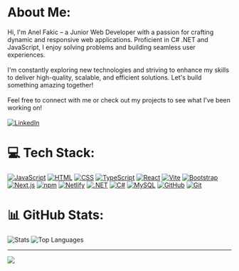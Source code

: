 # About Me:
Hi, I'm Anel Fakic – a Junior Web Developer with a passion for crafting dynamic and responsive web applications. Proficient in C# .NET and JavaScript, I enjoy solving problems and building seamless user experiences.<br><br>I'm constantly exploring new technologies and striving to enhance my skills to deliver high-quality, scalable, and efficient solutions. Let's build something amazing together! <br><br>Feel free to connect with me or check out my projects to see what I’ve been working on! <br/> <br/>
[![LinkedIn](https://img.shields.io/badge/LinkedIn-%230077B5.svg?logo=linkedin&logoColor=white)](https://www.linkedin.com/in/anel-fakic/) 

# 💻 Tech Stack:
[![JavaScript](https://img.shields.io/badge/JavaScript-F7DF1E?logo=javascript&logoColor=000)](#) [![HTML](https://img.shields.io/badge/HTML-%23E34F26.svg?logo=html5&logoColor=white)](#) [![CSS](https://img.shields.io/badge/CSS-1572B6?logo=css3&logoColor=fff)](#) [![TypeScript](https://img.shields.io/badge/TypeScript-3178C6?logo=typescript&logoColor=fff)](#) [![React](https://img.shields.io/badge/React-%2320232a.svg?logo=react&logoColor=%2361DAFB)](#) [![Vite](https://img.shields.io/badge/Vite-646CFF?logo=vite&logoColor=fff)](#) [![Bootstrap](https://img.shields.io/badge/Bootstrap-7952B3?logo=bootstrap&logoColor=fff)](#) [![Next.js](https://img.shields.io/badge/Next.js-black?logo=next.js&logoColor=white)](#) [![npm](https://img.shields.io/badge/npm-CB3837?logo=npm&logoColor=fff)](#) [![Netlify](https://img.shields.io/badge/Netlify-%23000000.svg?logo=netlify&logoColor=#00C7B7)](#) [![.NET](https://img.shields.io/badge/.NET-512BD4?logo=dotnet&logoColor=fff)](#) 
[![C#](https://custom-icon-badges.demolab.com/badge/C%23-%23239120.svg?logo=cshrp&logoColor=white)](#) [![MySQL](https://img.shields.io/badge/MySQL-4479A1?logo=mysql&logoColor=fff)](#) [![GitHub](https://img.shields.io/badge/GitHub-%23121011.svg?logo=github&logoColor=white)](#) [![Git](https://img.shields.io/badge/Git-F05032?logo=git&logoColor=fff)](#)

# 📊 GitHub Stats:
![Stats](https://github-readme-stats.vercel.app/api?username=AnelFakic&theme=tokyonight&show_icons=true&hide_border=false&count_private=true) <space> ![Top Languages](https://github-readme-stats.vercel.app/api/top-langs/?username=AnelFakic&theme=tokyonight&show_icons=true&hide_border=false&layout=compact)

---
[![](https://visitcount.itsvg.in/api?id=AnelFakic&icon=0&color=11)](https://visitcount.itsvg.in)

<!-- Proudly created with GPRM ( https://gprm.itsvg.in ) -->
